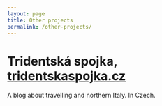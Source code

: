 ```yaml
---
layout: page
title: Other projects
permalink: /other-projects/
---
```


# Tridentská spojka, [tridentskaspojka.cz](http://tridentskaspojka.cz)

A blog about travelling and northern Italy. In Czech.
